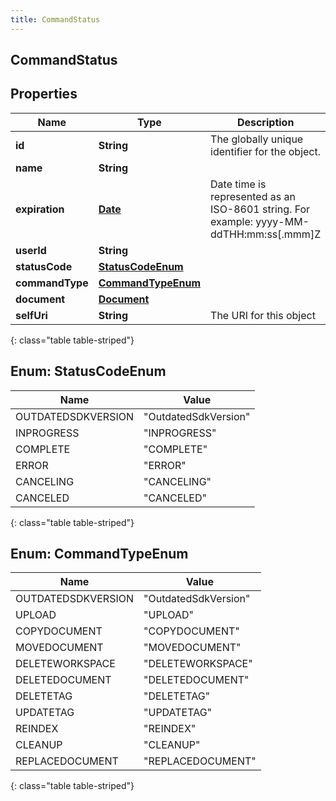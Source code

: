 ```yaml
---
title: CommandStatus
---
```


## CommandStatus

## Properties

| Name            | Type                                             | Description                                                                             | Notes      |
| --------------- | ------------------------------------------------ | --------------------------------------------------------------------------------------- | ---------- |
| **id**          | <!----><!---->**String**<!---->                  | The globally unique identifier for the object.                                          | [optional] |
| **name**        | <!----><!---->**String**<!---->                  |                                                                                         | [optional] |
| **expiration**  | <!----><!---->[**Date**](Date.md)<!---->         | Date time is represented as an ISO-8601 string. For example: yyyy-MM-ddTHH:mm:ss[.mmm]Z | [optional] |
| **userId**      | <!----><!---->**String**<!---->                  |                                                                                         | [optional] |
| **statusCode**  | [**StatusCodeEnum**](#StatusCodeEnum)<!---->     |                                                                                         | [optional] |
| **commandType** | [**CommandTypeEnum**](#CommandTypeEnum)<!---->   |                                                                                         | [optional] |
| **document**    | <!----><!---->[**Document**](Document.md)<!----> |                                                                                         | [optional] |
| **selfUri**     | <!----><!---->**String**<!---->                  | The URI for this object                                                                 | [optional] |

{: class="table table-striped"}

<a name="StatusCodeEnum"></a>

## Enum: StatusCodeEnum

| Name               | Value                          |
| ------------------ | ------------------------------ |
| OUTDATEDSDKVERSION | &quot;OutdatedSdkVersion&quot; |
| INPROGRESS         | &quot;INPROGRESS&quot;         |
| COMPLETE           | &quot;COMPLETE&quot;           |
| ERROR              | &quot;ERROR&quot;              |
| CANCELING          | &quot;CANCELING&quot;          |
| CANCELED           | &quot;CANCELED&quot;           |

{: class="table table-striped"}

<a name="CommandTypeEnum"></a>

## Enum: CommandTypeEnum

| Name               | Value                          |
| ------------------ | ------------------------------ |
| OUTDATEDSDKVERSION | &quot;OutdatedSdkVersion&quot; |
| UPLOAD             | &quot;UPLOAD&quot;             |
| COPYDOCUMENT       | &quot;COPYDOCUMENT&quot;       |
| MOVEDOCUMENT       | &quot;MOVEDOCUMENT&quot;       |
| DELETEWORKSPACE    | &quot;DELETEWORKSPACE&quot;    |
| DELETEDOCUMENT     | &quot;DELETEDOCUMENT&quot;     |
| DELETETAG          | &quot;DELETETAG&quot;          |
| UPDATETAG          | &quot;UPDATETAG&quot;          |
| REINDEX            | &quot;REINDEX&quot;            |
| CLEANUP            | &quot;CLEANUP&quot;            |
| REPLACEDOCUMENT    | &quot;REPLACEDOCUMENT&quot;    |

{: class="table table-striped"}

